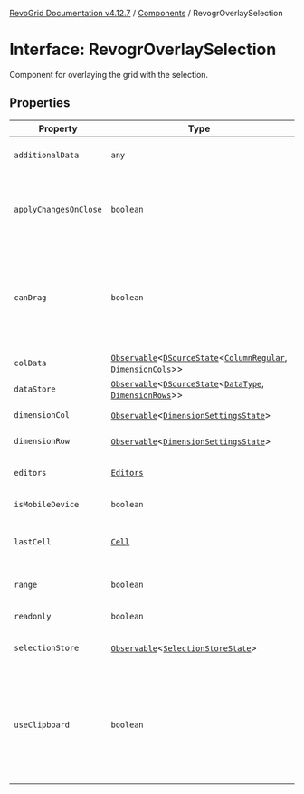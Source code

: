 [RevoGrid Documentation v4.12.7](README.md) / [Components](Namespace.Components.md) / RevogrOverlaySelection

# Interface: RevogrOverlaySelection

Component for overlaying the grid with the selection.

## Properties

| Property | Type | Description | Defined in |
| ------ | ------ | ------ | ------ |
| `additionalData` | `any` | Additional data to pass to renderer. | [src/components.d.ts:572](https://github.com/revolist/revogrid/blob/435ff99a088c5c293d22eb08cc3e448f60f4eb56/src/components.d.ts#L572) |
| `applyChangesOnClose` | `boolean` | If true applys changes when cell closes if not Escape. | [src/components.d.ts:576](https://github.com/revolist/revogrid/blob/435ff99a088c5c293d22eb08cc3e448f60f4eb56/src/components.d.ts#L576) |
| `canDrag` | `boolean` | Enable revogr-order-editor component (read more in revogr-order-editor component). Allows D&D. | [src/components.d.ts:580](https://github.com/revolist/revogrid/blob/435ff99a088c5c293d22eb08cc3e448f60f4eb56/src/components.d.ts#L580) |
| `colData` | [`Observable`](TypeAlias.Observable.md)\<[`DSourceState`](TypeAlias.DSourceState.md)\<[`ColumnRegular`](Interface.ColumnRegular.md), [`DimensionCols`](TypeAlias.DimensionCols.md)\>\> | Column data store. | [src/components.d.ts:584](https://github.com/revolist/revogrid/blob/435ff99a088c5c293d22eb08cc3e448f60f4eb56/src/components.d.ts#L584) |
| `dataStore` | [`Observable`](TypeAlias.Observable.md)\<[`DSourceState`](TypeAlias.DSourceState.md)\<[`DataType`](TypeAlias.DataType.md), [`DimensionRows`](TypeAlias.DimensionRows.md)\>\> | Row data store. | [src/components.d.ts:588](https://github.com/revolist/revogrid/blob/435ff99a088c5c293d22eb08cc3e448f60f4eb56/src/components.d.ts#L588) |
| `dimensionCol` | [`Observable`](TypeAlias.Observable.md)\<[`DimensionSettingsState`](Interface.DimensionSettingsState.md)\> | Dimension settings X. | [src/components.d.ts:592](https://github.com/revolist/revogrid/blob/435ff99a088c5c293d22eb08cc3e448f60f4eb56/src/components.d.ts#L592) |
| `dimensionRow` | [`Observable`](TypeAlias.Observable.md)\<[`DimensionSettingsState`](Interface.DimensionSettingsState.md)\> | Dimension settings Y. | [src/components.d.ts:596](https://github.com/revolist/revogrid/blob/435ff99a088c5c293d22eb08cc3e448f60f4eb56/src/components.d.ts#L596) |
| `editors` | [`Editors`](TypeAlias.Editors.md) | Custom editors register. | [src/components.d.ts:600](https://github.com/revolist/revogrid/blob/435ff99a088c5c293d22eb08cc3e448f60f4eb56/src/components.d.ts#L600) |
| `isMobileDevice` | `boolean` | Is mobile view mode. | [src/components.d.ts:604](https://github.com/revolist/revogrid/blob/435ff99a088c5c293d22eb08cc3e448f60f4eb56/src/components.d.ts#L604) |
| `lastCell` | [`Cell`](Interface.Cell.md) | Last real coordinates positions + 1. | [src/components.d.ts:608](https://github.com/revolist/revogrid/blob/435ff99a088c5c293d22eb08cc3e448f60f4eb56/src/components.d.ts#L608) |
| `range` | `boolean` | Range selection allowed. | [src/components.d.ts:612](https://github.com/revolist/revogrid/blob/435ff99a088c5c293d22eb08cc3e448f60f4eb56/src/components.d.ts#L612) |
| `readonly` | `boolean` | Readonly mode. | [src/components.d.ts:616](https://github.com/revolist/revogrid/blob/435ff99a088c5c293d22eb08cc3e448f60f4eb56/src/components.d.ts#L616) |
| `selectionStore` | [`Observable`](TypeAlias.Observable.md)\<[`SelectionStoreState`](TypeAlias.SelectionStoreState.md)\> | Selection, range, focus. | [src/components.d.ts:620](https://github.com/revolist/revogrid/blob/435ff99a088c5c293d22eb08cc3e448f60f4eb56/src/components.d.ts#L620) |
| `useClipboard` | `boolean` | Enable revogr-clipboard component (read more in revogr-clipboard component). Allows copy/paste. | [src/components.d.ts:624](https://github.com/revolist/revogrid/blob/435ff99a088c5c293d22eb08cc3e448f60f4eb56/src/components.d.ts#L624) |
